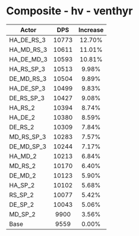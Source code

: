 # Composite - hv - venthyr
| Actor | DPS | Increase |
|---|:---:|:---:|
|HA_DE_RS_3|10773|12.70%|
|HA_MD_RS_3|10611|11.01%|
|HA_DE_MD_3|10593|10.81%|
|HA_RS_SP_3|10513|9.98%|
|DE_MD_RS_3|10504|9.89%|
|HA_DE_SP_3|10499|9.83%|
|DE_RS_SP_3|10427|9.08%|
|HA_RS_2|10394|8.74%|
|HA_DE_2|10380|8.59%|
|DE_RS_2|10309|7.84%|
|MD_RS_SP_3|10283|7.57%|
|DE_MD_SP_3|10244|7.17%|
|HA_MD_2|10213|6.84%|
|MD_RS_2|10170|6.40%|
|DE_MD_2|10123|5.90%|
|HA_SP_2|10102|5.68%|
|RS_SP_2|10077|5.42%|
|DE_SP_2|10043|5.06%|
|MD_SP_2|9900|3.56%|
|Base|9559|0.00%|

